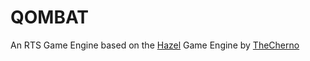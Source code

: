 # QOMBAT

An RTS Game Engine based on the [Hazel](https://github.com/TheCherno/Hazel) Game Engine by [TheCherno](https://github.com/TheCherno)
